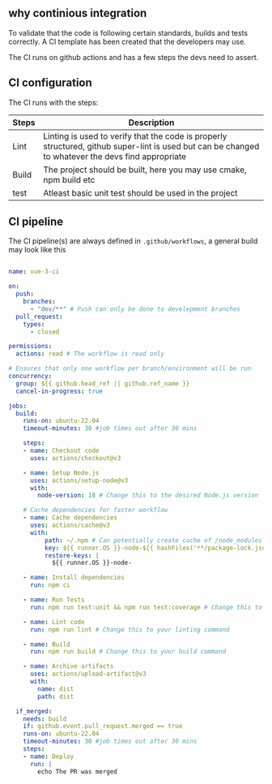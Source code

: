 ## why continious integration
To validate that the code is following certain standards, builds and tests correctly. A CI template has been created that the developers may use.

The CI runs on github actions and has a few steps the devs need to assert.


## CI configuration

The CI runs with the steps:

| Steps     | Description                     |
| -----------     | ------------------------------------ |
| Lint      | Linting is used to verify that the code is properly structured, github super-lint is used but can be changed to whatever the devs find appropriate  |
| Build  | The project should be built, here you may use cmake, npm build etc |
| test         | Atleast basic unit test should be used in the project |



## CI pipeline
The CI pipeline(s) are always defined in `.github/workflows`, a general build may look like this


```yaml

name: vue-3-ci

on:
  push:
    branches:
      - "dev/**" # Push can only be done to develepment branches
  pull_request:
    types:
      - closed

permissions:
  actions: read # The workflow is read only

# Ensures that only one workflow per branch/environment will be run
concurrency:
  group: ${{ github.head_ref || github.ref_name }} 
  cancel-in-progress: true

jobs:
  build:
    runs-on: ubuntu-22.04
    timeout-minutes: 30 #job times out after 30 mins

    steps:
    - name: Checkout code
      uses: actions/checkout@v3

    - name: Setup Node.js
      uses: actions/setup-node@v3
      with:
        node-version: 18 # Change this to the desired Node.js version

    # Cache dependencies for faster workflow
    - name: Cache dependencies
      uses: actions/cache@v3
      with:
          path: ~/.npm # Can potentially create cache of /node_modules folder but could create conflicts
          key: ${{ runner.OS }}-node-${{ hashFiles('**/package-lock.json') }}
          restore-keys: |
            ${{ runner.OS }}-node-

    - name: Install dependencies
      run: npm ci

    - name: Run Tests
      run: npm run test:unit && npm run test:coverage # Change this to your test command

    - name: Lint code
      run: npm run lint # Change this to your linting command

    - name: Build
      run: npm run build # Change this to your build command

    - name: Archive artifacts
      uses: actions/upload-artifact@v3
      with:
        name: dist
        path: dist

  if_merged:
    needs: build
    if: github.event.pull_request.merged == true
    runs-on: ubuntu-22.04
    timeout-minutes: 30 #job times out after 30 mins
    steps:
    - name: Deploy
      run: |
        echo The PR was merged
```